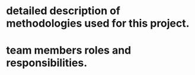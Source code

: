 # detailed description of methodologies used for this project.
# team members roles and responsibilities.

